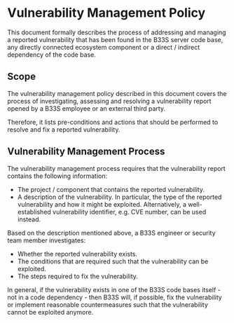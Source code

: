 # Vulnerability Management Policy

This document formally describes the process of addressing and managing a
reported vulnerability that has been found in the B33S server code base,
any directly connected ecosystem component or a direct / indirect dependency
of the code base.

## Scope

The vulnerability management policy described in this document covers the
process of investigating, assessing and resolving a vulnerability report
opened by a B33S employee or an external third party.

Therefore, it lists pre-conditions and actions that should be performed to
resolve and fix a reported vulnerability.

## Vulnerability Management Process

The vulnerability management process requires that the vulnerability report
contains the following information:

- The project / component that contains the reported vulnerability.
- A description of the vulnerability. In particular, the type of the
   reported vulnerability and how it might be exploited. Alternatively,
   a well-established vulnerability identifier, e.g. CVE number, can be
   used instead.

Based on the description mentioned above, a B33S engineer or security team
member investigates:

- Whether the reported vulnerability exists.
- The conditions that are required such that the vulnerability can be exploited.
- The steps required to fix the vulnerability.

In general, if the vulnerability exists in one of the B33S code bases
itself - not in a code dependency - then B33S will, if possible, fix
the vulnerability or implement reasonable countermeasures such that the
vulnerability cannot be exploited anymore.
